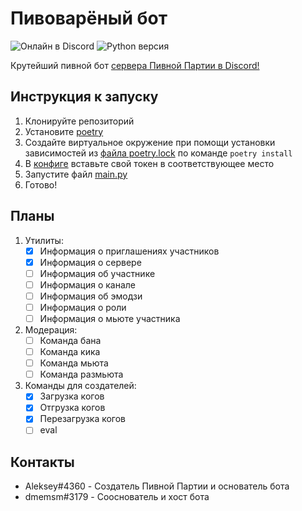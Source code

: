 # Пивоварёный бот
![Онлайн в Discord](https://img.shields.io/discord/753623970863120434?label=Пивная%20Партия)
![Python версия](https://img.shields.io/badge/Python-3.8.3-brightgreen)

Крутейший пивной бот [сервера Пивной Партии в Discord!](https://discord.gg/QzKwKBgV4s)

## Инструкция к запуску
1. Клонируйте репозиторий
2. Установите [poetry](https://python-poetry.org/docs/#installation)
3. Создайте виртуальное окружение при помощи установки зависимостей из [файла poetry.lock](https://gitlab.com/beer-server/beerbot/-/blob/master/poetry.lock) по команде `poetry install`
4. В [конфиге](https://gitlab.com/beer-server/beerbot/-/blob/master/src/config.py) вставьте свой токен в соответствующее место 
5. Запустите файл [main.py](https://gitlab.com/beer-server/beerbot/-/blob/master/src/main.py)
6. Готово!

## Планы
1. Утилиты:
    - [x] Информация о приглашениях участников
    - [x] Информация о сервере
    - [ ] Информация об участнике
    - [ ] Информация о канале
    - [ ] Информация об эмодзи
    - [ ] Информация о роли
    - [ ] Информация о мьюте участника
2. Модерация:
    - [ ] Команда бана
    - [ ] Команда кика
    - [ ] Команда мьюта
    - [ ] Команда размьюта
3. Команды для создателей:
    - [x] Загрузка когов
    - [x] Отгрузка когов
    - [x] Перезагрузка когов
    - [ ] eval

## Контакты
- Aleksey#4360 - Создатель Пивной Партии и основатель бота
- dmemsm#3179 - Сооснователь и хост бота

